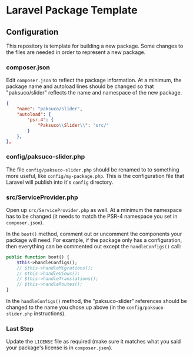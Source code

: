 # Laravel Package Template

## Configuration

This repository is template for building a new package. Some changes to the files are needed in order to represent a new package.


### composer.json

Edit `composer.json` to reflect the package information. At a minimum, the package name and autoload lines should be changed so that "paksuco/slider" reflects the name and namespace of the new package.

```json
{
    "name": "paksuco/slider",
    "autoload": {
        "psr-4": {
            "Paksuco\\Slider\\": "src/"
        }
    },
},
```


### config/paksuco-slider.php

The file `config/paksuco-slider.php`  should be renamed to to something more useful, like `config/my-package.php`. This is the configuration file that Laravel will publish into it's `config` directory.


### src/ServiceProvider.php

Open up `src/ServiceProvider.php` as well.  At a minimum the namespace has to be changed (it needs to match the PSR-4 namespace you set in `composer.json`).

In the `boot()` method, comment out or uncomment the components your package will need.  For example, if the package only has a configuration, then everything can be commented out except the `handleConfigs()` call:

```php
public function boot() {
    $this->handleConfigs();
    // $this->handleMigrations();
    // $this->handleViews();
    // $this->handleTranslations();
    // $this->handleRoutes();
}
```

In the `handleConfigs()` method, the "paksuco-slider" references should be changed to the name you chose up above (in the `config/paksuco-slider.php` instructions).


### Last Step

Update the `LICENSE` file as required (make sure it matches what you said your package's license is in `composer.json`).
